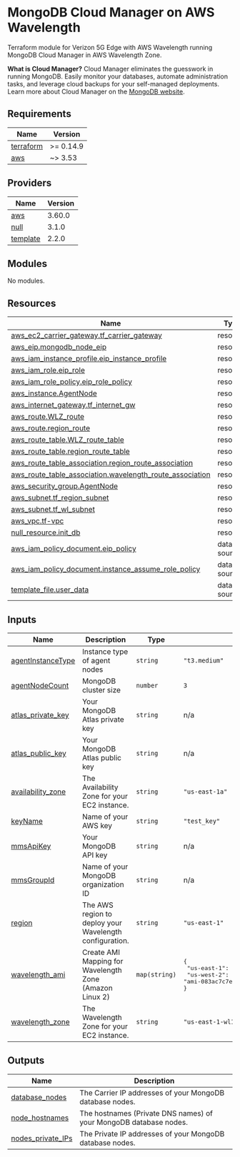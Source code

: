 # MongoDB Cloud Manager on AWS Wavelength
Terraform module for Verizon 5G Edge with AWS Wavelength running MongoDB Cloud Manager in AWS Wavelength Zone.

**What is Cloud Manager?**
Cloud Manager eliminates the guesswork in running MongoDB. Easily monitor your databases, automate administration tasks, and leverage cloud backups for your self-managed deployments.
Learn more about Cloud Manager on the [MongoDB website](https://www.mongodb.com/cloud/cloud-manager).


<!-- BEGIN_TF_DOCS -->
## Requirements

| Name | Version |
|------|---------|
| <a name="requirement_terraform"></a> [terraform](#requirement\_terraform) | >= 0.14.9 |
| <a name="requirement_aws"></a> [aws](#requirement\_aws) | ~> 3.53 |

## Providers

| Name | Version |
|------|---------|
| <a name="provider_aws"></a> [aws](#provider\_aws) | 3.60.0 |
| <a name="provider_null"></a> [null](#provider\_null) | 3.1.0 |
| <a name="provider_template"></a> [template](#provider\_template) | 2.2.0 |

## Modules

No modules.

## Resources

| Name | Type |
|------|------|
| [aws_ec2_carrier_gateway.tf_carrier_gateway](https://registry.terraform.io/providers/hashicorp/aws/latest/docs/resources/ec2_carrier_gateway) | resource |
| [aws_eip.mongodb_node_eip](https://registry.terraform.io/providers/hashicorp/aws/latest/docs/resources/eip) | resource |
| [aws_iam_instance_profile.eip_instance_profile](https://registry.terraform.io/providers/hashicorp/aws/latest/docs/resources/iam_instance_profile) | resource |
| [aws_iam_role.eip_role](https://registry.terraform.io/providers/hashicorp/aws/latest/docs/resources/iam_role) | resource |
| [aws_iam_role_policy.eip_role_policy](https://registry.terraform.io/providers/hashicorp/aws/latest/docs/resources/iam_role_policy) | resource |
| [aws_instance.AgentNode](https://registry.terraform.io/providers/hashicorp/aws/latest/docs/resources/instance) | resource |
| [aws_internet_gateway.tf_internet_gw](https://registry.terraform.io/providers/hashicorp/aws/latest/docs/resources/internet_gateway) | resource |
| [aws_route.WLZ_route](https://registry.terraform.io/providers/hashicorp/aws/latest/docs/resources/route) | resource |
| [aws_route.region_route](https://registry.terraform.io/providers/hashicorp/aws/latest/docs/resources/route) | resource |
| [aws_route_table.WLZ_route_table](https://registry.terraform.io/providers/hashicorp/aws/latest/docs/resources/route_table) | resource |
| [aws_route_table.region_route_table](https://registry.terraform.io/providers/hashicorp/aws/latest/docs/resources/route_table) | resource |
| [aws_route_table_association.region_route_association](https://registry.terraform.io/providers/hashicorp/aws/latest/docs/resources/route_table_association) | resource |
| [aws_route_table_association.wavelength_route_association](https://registry.terraform.io/providers/hashicorp/aws/latest/docs/resources/route_table_association) | resource |
| [aws_security_group.AgentNode](https://registry.terraform.io/providers/hashicorp/aws/latest/docs/resources/security_group) | resource |
| [aws_subnet.tf_region_subnet](https://registry.terraform.io/providers/hashicorp/aws/latest/docs/resources/subnet) | resource |
| [aws_subnet.tf_wl_subnet](https://registry.terraform.io/providers/hashicorp/aws/latest/docs/resources/subnet) | resource |
| [aws_vpc.tf-vpc](https://registry.terraform.io/providers/hashicorp/aws/latest/docs/resources/vpc) | resource |
| [null_resource.init_db](https://registry.terraform.io/providers/hashicorp/null/latest/docs/resources/resource) | resource |
| [aws_iam_policy_document.eip_policy](https://registry.terraform.io/providers/hashicorp/aws/latest/docs/data-sources/iam_policy_document) | data source |
| [aws_iam_policy_document.instance_assume_role_policy](https://registry.terraform.io/providers/hashicorp/aws/latest/docs/data-sources/iam_policy_document) | data source |
| [template_file.user_data](https://registry.terraform.io/providers/hashicorp/template/latest/docs/data-sources/file) | data source |

## Inputs

| Name | Description | Type | Default | Required |
|------|-------------|------|---------|:--------:|
| <a name="input_agentInstanceType"></a> [agentInstanceType](#input\_agentInstanceType) | Instance type of agent nodes | `string` | `"t3.medium"` | no |
| <a name="input_agentNodeCount"></a> [agentNodeCount](#input\_agentNodeCount) | MongoDB cluster size | `number` | `3` | no |
| <a name="input_atlas_private_key"></a> [atlas\_private\_key](#input\_atlas\_private\_key) | Your MongoDB Atlas private key | `string` | n/a | yes |
| <a name="input_atlas_public_key"></a> [atlas\_public\_key](#input\_atlas\_public\_key) | Your MongoDB Atlas public key | `string` | n/a | yes |
| <a name="input_availability_zone"></a> [availability\_zone](#input\_availability\_zone) | The Availability Zone for your EC2 instance. | `string` | `"us-east-1a"` | no |
| <a name="input_keyName"></a> [keyName](#input\_keyName) | Name of your AWS key | `string` | `"test_key"` | no |
| <a name="input_mmsApiKey"></a> [mmsApiKey](#input\_mmsApiKey) | Your MongoDB API key | `string` | n/a | yes |
| <a name="input_mmsGroupId"></a> [mmsGroupId](#input\_mmsGroupId) | Name of your MongoDB organization ID | `string` | n/a | yes |
| <a name="input_region"></a> [region](#input\_region) | The AWS region to deploy your Wavelength configuration. | `string` | `"us-east-1"` | no |
| <a name="input_wavelength_ami"></a> [wavelength\_ami](#input\_wavelength\_ami) | Create AMI Mapping for Wavelength Zone (Amazon Linux 2) | `map(string)` | <pre>{<br>  "us-east-1": "ami-0c2b8ca1dad447f8a",<br>  "us-west-2": "ami-083ac7c7ecf9bb9b0"<br>}</pre> | no |
| <a name="input_wavelength_zone"></a> [wavelength\_zone](#input\_wavelength\_zone) | The Wavelength Zone for your EC2 instance. | `string` | `"us-east-1-wl1-bos-wlz-1"` | no |

## Outputs

| Name | Description |
|------|-------------|
| <a name="output_database_nodes"></a> [database\_nodes](#output\_database\_nodes) | The Carrier IP addresses of your MongoDB database nodes. |
| <a name="output_node_hostnames"></a> [node\_hostnames](#output\_node\_hostnames) | The hostnames (Private DNS names) of your MongoDB database nodes. |
| <a name="output_nodes_private_IPs"></a> [nodes\_private\_IPs](#output\_nodes\_private\_IPs) | The Private IP addresses of your MongoDB database nodes. |
<!-- END_TF_DOCS -->